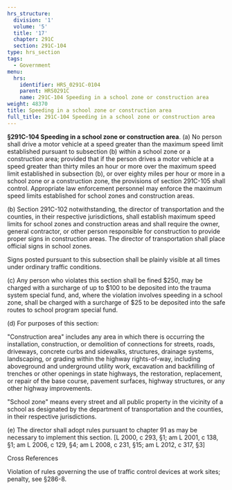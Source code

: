 ```yaml
---
hrs_structure:
  division: '1'
  volume: '5'
  title: '17'
  chapter: 291C
  section: 291C-104
type: hrs_section
tags:
  - Government
menu:
  hrs:
    identifier: HRS_0291C-0104
    parent: HRS0291C
    name: 291C-104 Speeding in a school zone or construction area
weight: 48370
title: Speeding in a school zone or construction area
full_title: 291C-104 Speeding in a school zone or construction area
---
```

**§291C-104 Speeding in a school zone or construction area**. (a) No person shall drive a motor vehicle at a speed greater than the maximum speed limit established pursuant to subsection (b) within a school zone or a construction area; provided that if the person drives a motor vehicle at a speed greater than thirty miles an hour or more over the maximum speed limit established in subsection (b), or over eighty miles per hour or more in a school zone or a construction zone, the provisions of section 291C-105 shall control. Appropriate law enforcement personnel may enforce the maximum speed limits established for school zones and construction areas.

(b) Section 291C-102 notwithstanding, the director of transportation and the counties, in their respective jurisdictions, shall establish maximum speed limits for school zones and construction areas and shall require the owner, general contractor, or other person responsible for construction to provide proper signs in construction areas. The director of transportation shall place official signs in school zones.

Signs posted pursuant to this subsection shall be plainly visible at all times under ordinary traffic conditions.

(c) Any person who violates this section shall be fined $250, may be charged with a surcharge of up to $100 to be deposited into the trauma system special fund, and, where the violation involves speeding in a school zone, shall be charged with a surcharge of $25 to be deposited into the safe routes to school program special fund.

(d) For purposes of this section:

"Construction area" includes any area in which there is occurring the installation, construction, or demolition of connections for streets, roads, driveways, concrete curbs and sidewalks, structures, drainage systems, landscaping, or grading within the highway rights-of-way, including aboveground and underground utility work, excavation and backfilling of trenches or other openings in state highways, the restoration, replacement, or repair of the base course, pavement surfaces, highway structures, or any other highway improvements.

"School zone" means every street and all public property in the vicinity of a school as designated by the department of transportation and the counties, in their respective jurisdictions.

(e) The director shall adopt rules pursuant to chapter 91 as may be necessary to implement this section. [L 2000, c 293, §1; am L 2001, c 138, §1; am L 2006, c 129, §4; am L 2008, c 231, §15; am L 2012, c 317, §3]

Cross References

Violation of rules governing the use of traffic control devices at work sites; penalty, see §286-8.